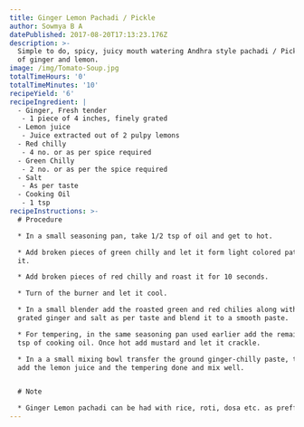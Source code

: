 ```yaml
---
title: Ginger Lemon Pachadi / Pickle
author: Sowmya B A
datePublished: 2017-08-20T17:13:23.176Z
description: >-
  Simple to do, spicy, juicy mouth watering Andhra style pachadi / Pickle made
  of ginger and lemon. 
image: /img/Tomato-Soup.jpg
totalTimeHours: '0'
totalTimeMinutes: '10'
recipeYield: '6'
recipeIngredient: |
  - Ginger, Fresh tender
   - 1 piece of 4 inches, finely grated
  - Lemon juice
   - Juice extracted out of 2 pulpy lemons
  - Red chilly
   - 4 no. or as per spice required
  - Green Chilly
   - 2 no. or as per the spice required
  - Salt
   - As per taste
  - Cooking Oil
   - 1 tsp
recipeInstructions: >-
  # Procedure

  * In a small seasoning pan, take 1/2 tsp of oil and get to hot.

  * Add broken pieces of green chilly and let it form light colored patches on
  it.

  * Add broken pieces of red chilly and roast it for 10 seconds.

  * Turn of the burner and let it cool.

  * In a small blender add the roasted green and red chilies along with the
  grated ginger and salt as per taste and blend it to a smooth paste.

  * For tempering, in the same seasoning pan used earlier add the remaining 1/2
  tsp of cooking oil. Once hot add mustard and let it crackle.

  * In a a small mixing bowl transfer the ground ginger-chilly paste, to this
  add the lemon juice and the tempering done and mix well.


  # Note

  * Ginger Lemon pachadi can be had with rice, roti, dosa etc. as preffered
---
```



